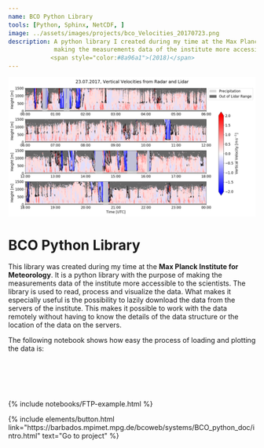 ```yaml
---
name: BCO Python Library
tools: [Python, Sphinx, NetCDF, ]
image: ../assets/images/projects/bco_Velocities_20170723.png
description: A python library I created during my time at the Max Planck Institute for Meteorology, with the purpose of 
             making the measurements data of the institute more accessible to the scientists.  
            <span style="color:#8a96a1">(2018)</span>
---
```

<img src="../assets/images/projects/bco_Velocities_20170723.png" alt="drawing" style="width: auto" class="center">


# BCO Python Library

This library was created during my time at the **Max Planck Institute for Meteorology**. It is a python library with 
the purpose of making the measurements data of the institute more accessible to the scientists. The library is used to 
read, process and visualize the data. What makes it especially useful is the possibility to lazily download the data
from the servers of the institute. This makes it possible to work with the data remotely without having to know the
details of the data structure or the location of the data on the servers.

The following notebook shows how easy the process of loading and plotting the data is:

<br>
<br>
<br>
<br>

<p class="text-center">
{% include notebooks/FTP-example.html %}
</p>

<p class="text-center">
{% include elements/button.html link="https://barbados.mpimet.mpg.de/bcoweb/systems/BCO_python_doc/intro.html" text="Go to project" %}
</p>
